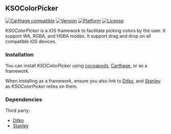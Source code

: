 ## KSOColorPicker

[![Carthage compatible](https://img.shields.io/badge/Carthage-compatible-4BC51D.svg?style=flat)](https://github.com/Carthage/Carthage)
[![Version](http://img.shields.io/cocoapods/v/KSOColorPicker.svg)](http://cocoapods.org/?q=KSOColorPicker)
[![Platform](http://img.shields.io/cocoapods/p/KSOColorPicker.svg)]()
[![License](http://img.shields.io/cocoapods/l/KSOColorPicker.svg)](https://github.com/Kosoku/KSOColorPicker/blob/master/LICENSE.txt)

*KSOColorPicker* is a iOS framework to facilitate picking colors by the user. It support WA, RGBA, and HSBA modes. It support drag and drop on all compatible iOS devices.

### Installation

You can install *KSOColorPicker* using [cocoapods](https://cocoapods.org/), [Carthage](https://github.com/Carthage/Carthage), or as a framework. 

When installing as a framework, ensure you also link to [Ditko](https://github.com/Kosoku/Ditko), and [Stanley](https://github.com/Kosoku/Stanley) as *KSOColorPicker* relies on them.

### Dependencies

Third party:

- [Ditko](https://github.com/Kosoku/Ditko)
- [Stanley](https://github.com/Kosoku/Stanley)
